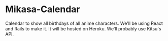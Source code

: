 # Mikasa-Calendar
Calendar to show all birthdays of all anime characters. We'll be using React and Rails to make it. It will be hosted on Heroku. We'll probably use Kitsu's API.
